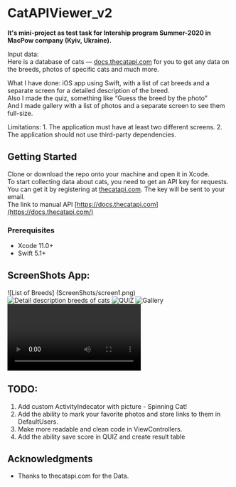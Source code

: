 # CatAPIViewer_v2
**It's mini-project as test task for Intership program Summer-2020 in MacPow company (Kyiv, Ukraine).**

Input data:<br>
Here is a database of cats — [docs.thecatapi.com](https://docs.thecatapi.com) for you to get any data on the breeds, photos of specific cats and much more.<br>
<p>
What I have done:  iOS app using Swift, with a list of cat breeds and a separate screen for a detailed description of the breed.<br>
Also I made the quiz, something like “Guess the breed by the photo”<br>
And I made gallery with a list of photos and a separate screen to see them full-size.<br>
</p>
Limitations:
1. The application must have at least two different screens.
2. The application should not use third-party dependencies.

## Getting Started

Clone or download the repo onto your machine and open it in Xcode.<br>
To start collecting data about cats, you need to get an API key for requests. <br>
You can get it by registering at [thecatapi.com](https://thecatapi.com/signup). The key will be sent to your email.<br>
The link to manual API [https://docs.thecatapi.com](https://docs.thecatapi.com/)<br>

### Prerequisites

* Xcode 11.0+
* Swift 5.1+

## ScreenShots App:
![List of Breeds] (ScreenShots/screen1.png)
![Detail description breeds of cats](ScreenShots/screen2.png)
![QUIZ](ScreenShots/screen3.png)
![Gallery](ScreenShots/screen4.png)
![Video](ScreenShots/video.mov)

## TODO:
1. Add custom ActivityIndecator with picture - Spinning Cat!
2. Add the ability to mark your favorite photos and store links to them in DefaultUsers.
3. Make more readable and clean code in ViewControllers.
4. Add the ability save score in QUIZ and create result table



## Acknowledgments

* Thanks to thecatapi.com for the Data.
